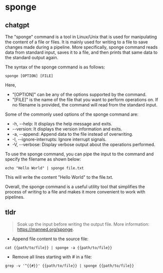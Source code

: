 # sponge 
## chatgpt 
The "sponge" command is a tool in Linux/Unix that is used for manipulating the content of a file or files. It is mainly used for writing to a file to save changes made during a pipeline. More specifically, sponge command reads data from standard input, saves it to a file, and then prints that same data to the standard output again.

The syntax of the sponge command is as follows:

```
sponge [OPTION] [FILE]
```

Here,

- "[OPTION]" can be any of the options supported by the command.
- "[FILE]" is the name of the file that you want to perform operations on. If no filename is provided, the command will read from the standard input.

Some of the commonly used options of the sponge command are:

- -h, --help: It displays the help message and exits.
- --version: It displays the version information and exits.
- -a, --append: Append data to the file instead of overwriting.
- -I, --ignore-interrupts: Ignore interrupt signals.
- -V, --verbose: Display verbose output about the operations performed.

To use the sponge command, you can pipe the input to the command and specify the filename as shown below:

```
echo "Hello World" | sponge file.txt
```

This will write the content "Hello World" to the file.txt. 

Overall, the sponge command is a useful utility tool that simplifies the process of writing to a file and makes it more convenient to work with pipelines. 

## tldr 
 
> Soak up the input before writing the output file.
> More information: <https://manned.org/sponge>.

- Append file content to the source file:

`cat {{path/to/file}} | sponge -a {{path/to/file}}`

- Remove all lines starting with # in a file:

`grep -v '^{{#}}' {{path/to/file}} | sponge {{path/to/file}}`
